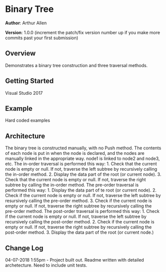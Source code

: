 # Binary Tree

**Author**: Arthur Allen

**Version**: 1.0.0 (increment the patch/fix version number up if you make more commits past your first submission)

## Overview
<!-- Provide a high level overview of what this application is and why you are building it, beyond the fact that it's an assignment for a Code Fellows 401 class. (i.e. What's your problem domain?) -->
Demonstrates a binary tree construction and three traversal methods.

## Getting Started
<!-- What are the steps that a user must take in order to build this app on their own machine and get it running? -->
Visual Studio 2017

## Example
<!-- Show them what looks like and how how to use the application.  -->
Hard coded examples

## Architecture
<!-- Provide a detailed description of the application design. What technologies (languages, libraries, etc) you're using, and any other relevant design information. -->
The binary tree is constructed manually, with no Push method.  The contents of each node is put in when the node is declared, and the nodes are manually linked in the appropriate way. node1 is linked to node2 and node3, etc.
The in-order traversal is performed this way: 1. Check that the current node is empty or null. If not, traverse the left subtree by recursively calling the in-order method. 2. Display the data part of the root (or current node). 3. Check that the current node is empty or null.  If not, traverse the right subtree by calling the in-order method.
The pre-order traversal is performed this way: 1. Display the data part of te root (or current node). 2. Check if the current node is empty or null.  If not, traverse the left subtree by resursively calling the pre-order method. 3. Check if the current node is empty or null.  If not, traverse the right subtree by recursively calling the pre-order method.
The post-order traversal is performed this way: 1. Check if the current node is empty or null.  If not, traverse the left subtree by recursively calling the post-order method. 2. Check if the current node is empty or null.  If not, traverse the right subtree by recursively calling the post-order method. 3. Display the data part of the root (or current node.)

## Change Log
<!-- Use this are to document the iterative changes made to your application as each feature is successfully implemented. Use time stamps. Here's an example:

01-01-2001 4:59pm - Added functionality to add and delete some things. -->
04-07-2018 1:55pm - Project built out.  Readme written with detailed archetecture.  Need to include unit tests.
